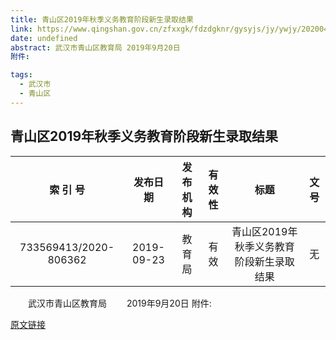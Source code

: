 ```yaml
---
title: 青山区2019年秋季义务教育阶段新生录取结果
link: https://www.qingshan.gov.cn/zfxxgk/fdzdgknr/gysyjs/jy/ywjy/202004/t20200413_1016057.shtml
date: undefined
abstract: 武汉市青山区教育局 2019年9月20日
附件:

tags: 
  - 武汉市
  - 青山区
---
```


## 青山区2019年秋季义务教育阶段新生录取结果

|索 引 号|发布日期|发布机构| 有 效 性|标题|文号|
|:----:|:----:|:----:|:----:|:----:|:----:|
|733569413/2020-806362|2019-09-23|教育局|有效|青山区2019年秋季义务教育阶段新生录取结果|无|

　　武汉市青山区教育局
　　2019年9月20日
附件:

 
[原文链接](https://www.qingshan.gov.cn/zfxxgk/fdzdgknr/gysyjs/jy/ywjy/202004/t20200413_1016057.shtml)
